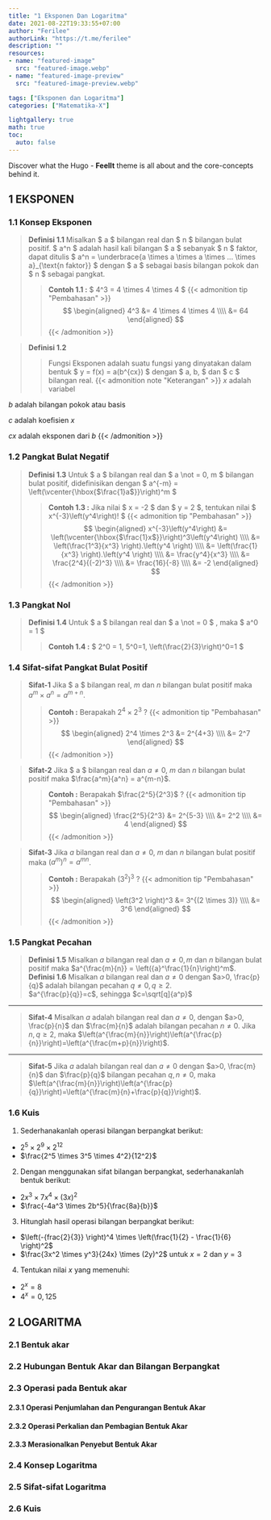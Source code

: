 ```yaml
---
title: "1 Eksponen Dan Logaritma"
date: 2021-08-22T19:33:55+07:00
author: "Ferilee"
authorLink: "https://t.me/ferilee"
description: ""
resources:
- name: "featured-image"
  src: "featured-image.webp"
- name: "featured-image-preview"
  src: "featured-image-preview.webp"

tags: ["Eksponen dan Logaritma"]
categories: ["Matematika-X"]

lightgallery: true
math: true
toc:
  auto: false
---
```


Discover what the Hugo - **FeelIt** theme is all about and the core-concepts behind it.

<!--more-->

## 1 EKSPONEN
### 1.1 Konsep Eksponen
> **Definisi 1.1** Misalkan $ a $ bilangan real dan $ n $ bilangan bulat positif. $ a^n $ adalah hasil kali bilangan $ a $ sebanyak $ n $ faktor, dapat ditulis $ a^n = \underbrace{a \times a \times a \times ... \times a}_{\text{n faktor}} $ dengan $ a $ sebagai basis bilangan pokok dan $ n $ sebagai pangkat.
>> **Contoh 1.1 :** $ 4^3 = 4 \times 4 \times 4 $
{{< admonition tip "Pembahasan" >}}
$$  \begin{aligned}  4^3 &= 4 \times 4 \times 4 \\\\  &= 64  \end{aligned} $$
{{< /admonition >}}

> **Definisi 1.2**
>> Fungsi Eksponen adalah suatu fungsi yang dinyatakan dalam bentuk $ y = f(x) = a(b^{cx}) $ dengan $ a, b, $ dan $ c $ bilangan real.
{{< admonition note "Keterangan" >}}
$x$ adalah variabel

$b$ adalah bilangan pokok atau basis

$c$ adalah koefisien $x$

$cx$ adalah eksponen dari $b$
{{< /admonition >}}

### 1.2 Pangkat Bulat Negatif
> **Definisi 1.3** Untuk $ a $ bilangan real dan $ a \not = 0, m $ bilangan bulat positif, didefinisikan dengan $ a^{-m} = \left(\vcenter{\hbox{$\frac{1}a$}}\right)^m $
>> **Contoh 1.3 :** Jika nilai $ x = -2 $ dan $ y = 2 $, tentukan nilai $ x^{-3}\left(y^4\right)! $
{{< admonition tip "Pembahasan" >}}
$$  \begin{aligned} x^{-3}\left(y^4\right) &= \left(\vcenter{\hbox{$\frac{1}x$}}\right)^3\left(y^4\right) \\\\ &= \left(\frac{1^3}{x^3} \right).\left(y^4 \right) \\\\ &= \left(\frac{1}{x^3} \right).\left(y^4 \right) \\\\ &= \frac{y^4}{x^3} \\\\ &= \frac{2^4}{(-2)^3} \\\\ &= \frac{16}{-8} \\\\ &= -2 \end{aligned} $$
{{< /admonition >}}

### 1.3 Pangkat Nol
> **Definisi 1.4** Untuk $ a $ bilangan real dan $ a \not = 0 $ , maka $ a^0 = 1 $
>> **Contoh 1.4 :** $ 2^0 = 1, 5^0=1, \left(\frac{2}{3}\right)^0=1 $

### 1.4 Sifat-sifat Pangkat Bulat Positif
> **Sifat-1** Jika $ a $ bilangan real, $m$ dan $n$ bilangan bulat positif maka $a^m \times a^n = a^{m+n}$.
>> **Contoh :** Berapakah $2^4 \times 2^3$ ?
{{< admonition tip "Pembahasan" >}}
$$  \begin{aligned}  2^4 \times 2^3 &= 2^{4+3} \\\\  &= 2^7  \end{aligned} $$
{{< /admonition >}}

> **Sifat-2** Jika $ a $ bilangan real dan $a \not = 0$, $m$ dan $n$ bilangan bulat positif maka $\frac{a^m}{a^n} = a^{m-n}$.
>> **Contoh :** Berapakah $\frac{2^5}{2^3}$ ?
{{< admonition tip "Pembahasan" >}}
$$  \begin{aligned}  \frac{2^5}{2^3} &= 2^{5-3} \\\\  &= 2^2 \\\\ &= 4  \end{aligned} $$
{{< /admonition >}}

> **Sifat-3** Jika $a$ bilangan real dan $a \not = 0$, $m$ dan $n$ bilangan bulat positif maka $\left(a^m \right)^n = a^{mn}$.
>> **Contoh :** Berapakah $\left(3^2 \right)^3$ ?
{{< admonition tip "Pembahasan" >}}
$$  \begin{aligned}  \left(3^2 \right)^3 &= 3^{(2 \times 3)} \\\\  &= 3^6 \end{aligned} $$
{{< /admonition >}}

### 1.5 Pangkat Pecahan
> **Definisi 1.5** Misalkan $a$ bilangan real dan $a \not = 0, m$ dan $n$ bilangan bulat positif maka $a^{\frac{m}{n}} = \left({a}^\frac{1}{n}\right)^m$.
\
> **Definisi 1.6** Misalkan $a$ bilangan real dan $a \not = 0$ dengan $a>0, \frac{p}{q}$ adalah bilangan pecahan $q \not = 0, q \ge 2$.
\
$a^{\frac{p}{q}}=c$, sehingga $c=\sqrt[q]{a^p}$
---
> **Sifat-4** Misalkan $a$ adalah bilangan real dan $a \not = 0$, dengan $a>0, \frac{p}{n}$ dan $\frac{m}{n}$ adalah bilangan pecahan $n \not = 0$.
Jika $n, q \ge 2$, maka $\left(a^{\frac{m}{n}}\right)\left(a^{\frac{p}{n}}\right)=\left(a^{\frac{m+p}{n}}\right)$.
___
> **Sifat-5** Jika $a$ adalah bilangan real dan $a \not = 0$ dengan $a>0, \frac{m}{n}$ dan $\frac{p}{q}$ bilangan pecahan $q, n\not=0$, maka $\left(a^{\frac{m}{n}}\right)\left(a^{\frac{p}{q}}\right)=\left(a^{\frac{m}{n}+\frac{p}{q}}\right)$.

### 1.6 Kuis
1. Sederhanakanlah operasi bilangan berpangkat berikut:
  * $2^5 \times 2^9 \times 2^12$
  * $\frac{2^5 \times 3^5 \times 4^2}{12^2}$
2. Dengan menggunakan sifat bilangan berpangkat, sederhanakanlah bentuk berikut:
  * $2x^3 \times 7x^4 \times (3x)^2$
  * $\frac{-4a^3 \times 2b^5}{\frac{8a}{b}}$
3. Hitunglah hasil operasi bilangan berpangkat berikut:
  * $\left(-{frac{2}{3}} \right)^4 \times \left(\frac{1}{2} - \frac{1}{6} \right)^2$
  * $\frac{3x^2 \times y^3}{24x} \times (2y)^2$ untuk $x=2$ dan $y=3$
4. Tentukan nilai $x$ yang memenuhi:
  * $2^x = 8$
  * $4^x = 0,125$

<!--- ---------------Logaritma-------------------- -->
## 2 LOGARITMA
### 2.1 Bentuk akar
### 2.2 Hubungan Bentuk Akar dan Bilangan Berpangkat
### 2.3 Operasi pada Bentuk akar
#### 2.3.1 Operasi Penjumlahan dan Pengurangan Bentuk Akar
#### 2.3.2 Operasi Perkalian dan Pembagian Bentuk Akar
#### 2.3.3 Merasionalkan Penyebut Bentuk Akar
### 2.4 Konsep Logaritma
### 2.5 Sifat-sifat Logaritma
### 2.6 Kuis



<!--- Placeholder
> **Title** description.
>> **Example**
{{< admonition tip "Pembahasan" >}}

Pembahasan ditulis di sini
$$  \begin{aligned}  a &= b+c \\\\  &= d+f  \end{aligned} $$

{{< /admonition >}}
-->
